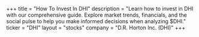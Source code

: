 +++
title = "How To Invest In DHI"
description = "Learn how to invest in DHI with our comprehensive guide. Explore market trends, financials, and the social pulse to help you make informed decisions when analyzing $DHI."
ticker = "DHI"
layout = "stocks"
company = "D.R. Horton Inc. (DHI)"
+++

